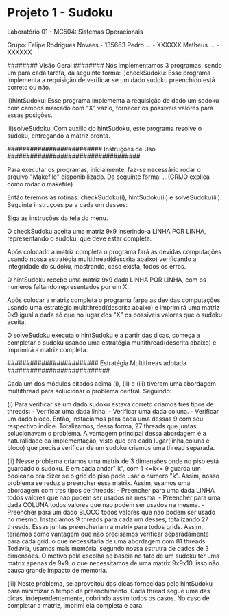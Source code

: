 Projeto 1 - Sudoku
=====


Laboratório 01 - MC504: Sistemas Operacionais

Grupo: 
	Felipe Rodrigues Novaes  - 135663
	Pedro ...		 - XXXXXX
	Matheus ...		 - XXXXXX

######## Visão Geral ########
Nós implementamos 3 programas, sendo um para cada tarefa, da seguinte forma:
i)checkSudoku: Esse programa implementa a requisição de verificar se um dado sudoku
		    preenchido está correto ou não.

ii)hintSudoku: Esse programa implementa a requisição de dado um sodoku com campos marcado
		 com "X" vazio, fornecer os possíveis valores para essas posições.

iii)solveSudoku: Com auxilio do hintSudoku, este programa resolve o sudoku, entregando a matriz pronta.



######################### Instruções de Uso ###################################

Para executar os programas, inicialmente, faz-se necessário rodar o arquivo "Makefile" disponibilizado.
Da seguinte forma: ...(GRIJO explica como rodar o makefile)

Então teremos as rotinas: checkSudoku(i), hintSudoku(ii) e solveSudoku(iii). Seguinte instruçoes
para cada um desses:

Siga as instruções da tela do menu.

O checkSudoku aceita uma matriz 9x9 inserindo-a LINHA POR LINHA, representando o sudoku, que deve estar completa. 

Após colocado a matriz completa o programa fará as devidas computações usando nossa estratégia multithread(descrita abaixo) verificando a integridade do sudoku, mostrando, caso exista, todos os erros.

O hintSudoku recebe uma matriz 9x9 dada LINHA POR LINHA, com os numeros faltando representados por um X. 

Após colocar a matriz completa o programa farpa as devidas computações usando uma estratégia multithread(descrita abaixo) e imprimirá uma matriz 9x9 igual a dada só que no lugar dos "X" os possíveis valores que o sudoku aceita.

O solveSudoku executa o hintSudoku e a partir das dicas, começa a completar o sudoku usando uma estratégia multithread(descrita abaixo) e imprimirá a matriz completa.



######################## Estratégia Multithreas adotada ###########################

Cada um dos módulos citados acima (i), (ii) e (iii) tiveram uma abordagem multithread para solucionar
o problema central. Seguindo:

(i) Para verificar se um dado sudoku estava correto criamos tres tipos de threads:
	- Verificar uma dada linha.
	- Verificar uma dada coluna.
	- Verificar um dado bloco.
Então, instaciamos para cada uma dessas 9 com seu respectivo indice. Totalizamos, dessa forma, 27 threads
que juntas solucionavam o problema. A vantagem principal dessa abordagem é a naturalidade da implementação,
visto que pra cada lugar(linha,coluna e bloco) que precisa verificar de um sudoku criamos uma thread separada.

(ii) Nesse problema criamos uma matrix de 3 dimensões onde no piso está guardado o sudoku. E em cada andar" k",
com  1 <=k<= 9 guarda um booleano pra dizer se o grid do piso pode usar o numero "k". Assim, nosso problema se reduz
a preencher essa matrix. Assim, usamos uma abordagem com tres tipos de threads:
        - Preencher para uma dada LINHA todos valores que nao podem ser usados na mesma.
        - Preencher para uma dada COLUNA todos valores que nao podem ser usados na mesma.
        - Preencher para um dado BLOCO todos valores que nao podem ser usado no mesmo.
Instaciamos 9 threads para cada um desses, totalizando 27 threads. Essas juntas preencheriam a matrix para todos
grids. Assim, teriamos como vantagem que não precisamos verificar separadamente para cada grid, o que necessitaria
de uma abordagem com 81 threads. Todavia, usamos mais memória, segundo nossa estrutra de dados de 3 dimensões.
O motivo pela escolha se baseia no fato de um sudoku ter uma matrix apenas de 9x9, o que necessitamos de uma matrix
9x9x10, isso não causa grande impacto de memória.  

(iii)  Neste problema, se aproveitou das dicas fornecidas pelo hintSudoku para minimizar o tempo de preenchimento. Cada thread segue uma das dicas, independentemente, cobrindo assim todos os casos. No caso de completar a matriz, imprimi ela completa e para.
